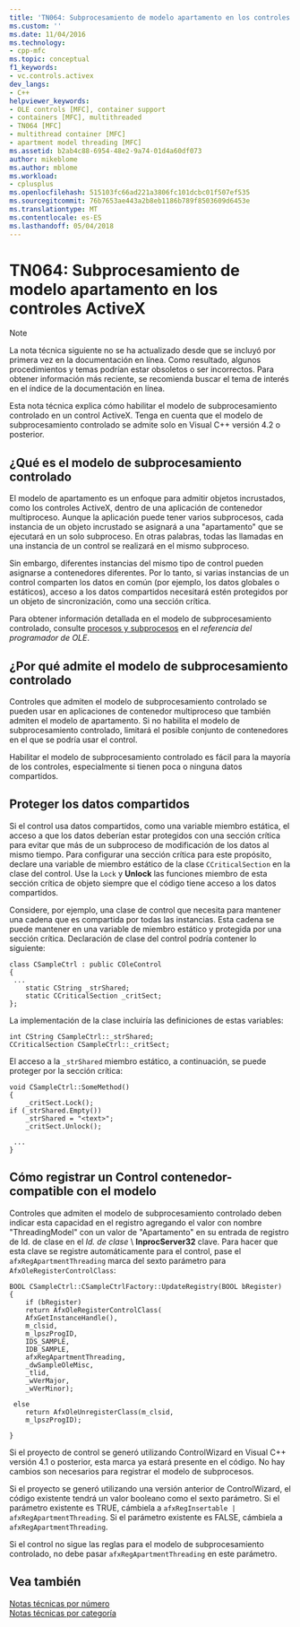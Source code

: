 ```yaml
---
title: 'TN064: Subprocesamiento de modelo apartamento en los controles ActiveX | Documentos de Microsoft'
ms.custom: ''
ms.date: 11/04/2016
ms.technology:
- cpp-mfc
ms.topic: conceptual
f1_keywords:
- vc.controls.activex
dev_langs:
- C++
helpviewer_keywords:
- OLE controls [MFC], container support
- containers [MFC], multithreaded
- TN064 [MFC]
- multithread container [MFC]
- apartment model threading [MFC]
ms.assetid: b2ab4c88-6954-48e2-9a74-01d4a60df073
author: mikeblome
ms.author: mblome
ms.workload:
- cplusplus
ms.openlocfilehash: 515103fc66ad221a3806fc101dcbc01f507ef535
ms.sourcegitcommit: 76b7653ae443a2b8eb1186b789f8503609d6453e
ms.translationtype: MT
ms.contentlocale: es-ES
ms.lasthandoff: 05/04/2018
---
```

# <a name="tn064-apartment-model-threading-in-activex-controls"></a>TN064: Subprocesamiento de modelo apartamento en los controles ActiveX
> [!NOTE]
>  La nota técnica siguiente no se ha actualizado desde que se incluyó por primera vez en la documentación en línea. Como resultado, algunos procedimientos y temas podrían estar obsoletos o ser incorrectos. Para obtener información más reciente, se recomienda buscar el tema de interés en el índice de la documentación en línea.  
  
 Esta nota técnica explica cómo habilitar el modelo de subprocesamiento controlado en un control ActiveX. Tenga en cuenta que el modelo de subprocesamiento controlado se admite solo en Visual C++ versión 4.2 o posterior.  
  
## <a name="what-is-apartment-model-threading"></a>¿Qué es el modelo de subprocesamiento controlado  
 El modelo de apartamento es un enfoque para admitir objetos incrustados, como los controles ActiveX, dentro de una aplicación de contenedor multiproceso. Aunque la aplicación puede tener varios subprocesos, cada instancia de un objeto incrustado se asignará a una "apartamento" que se ejecutará en un solo subproceso. En otras palabras, todas las llamadas en una instancia de un control se realizará en el mismo subproceso.  
  
 Sin embargo, diferentes instancias del mismo tipo de control pueden asignarse a contenedores diferentes. Por lo tanto, si varias instancias de un control comparten los datos en común (por ejemplo, los datos globales o estáticos), acceso a los datos compartidos necesitará estén protegidos por un objeto de sincronización, como una sección crítica.  
  
 Para obtener información detallada en el modelo de subprocesamiento controlado, consulte [procesos y subprocesos](http://msdn.microsoft.com/library/windows/desktop/ms684841) en el *referencia del programador de OLE*.  
  
## <a name="why-support-apartment-model-threading"></a>¿Por qué admite el modelo de subprocesamiento controlado  
 Controles que admiten el modelo de subprocesamiento controlado se pueden usar en aplicaciones de contenedor multiproceso que también admiten el modelo de apartamento. Si no habilita el modelo de subprocesamiento controlado, limitará el posible conjunto de contenedores en el que se podría usar el control.  
  
 Habilitar el modelo de subprocesamiento controlado es fácil para la mayoría de los controles, especialmente si tienen poca o ninguna datos compartidos.  
  
## <a name="protecting-shared-data"></a>Proteger los datos compartidos  
 Si el control usa datos compartidos, como una variable miembro estática, el acceso a que los datos deberían estar protegidos con una sección crítica para evitar que más de un subproceso de modificación de los datos al mismo tiempo. Para configurar una sección crítica para este propósito, declare una variable de miembro estático de la clase `CCriticalSection` en la clase del control. Use la `Lock` y **Unlock** las funciones miembro de esta sección crítica de objeto siempre que el código tiene acceso a los datos compartidos.  
  
 Considere, por ejemplo, una clase de control que necesita para mantener una cadena que es compartida por todas las instancias. Esta cadena se puede mantener en una variable de miembro estático y protegida por una sección crítica. Declaración de clase del control podría contener lo siguiente:  
  
```  
class CSampleCtrl : public COleControl  
{  
 ...  
    static CString _strShared;  
    static CCriticalSection _critSect;  
};  
```  
  
 La implementación de la clase incluiría las definiciones de estas variables:  
  
```  
int CString CSampleCtrl::_strShared;  
CCriticalSection CSampleCtrl::_critSect;  
```  
  
 El acceso a la `_strShared` miembro estático, a continuación, se puede proteger por la sección crítica:  
  
```  
void CSampleCtrl::SomeMethod()  
{  
    _critSect.Lock();
if (_strShared.Empty())  
    _strShared = "<text>";  
    _critSect.Unlock();

 ...  
}  
```  
  
## <a name="registering-an-apartment-model-aware-control"></a>Cómo registrar un Control contenedor-compatible con el modelo  
 Controles que admiten el modelo de subprocesamiento controlado deben indicar esta capacidad en el registro agregando el valor con nombre "ThreadingModel" con un valor de "Apartamento" en su entrada de registro de Id. de clase en el *Id. de clase* \\ **InprocServer32** clave. Para hacer que esta clave se registre automáticamente para el control, pase el `afxRegApartmentThreading` marca del sexto parámetro para `AfxOleRegisterControlClass`:  
  
```  
BOOL CSampleCtrl::CSampleCtrlFactory::UpdateRegistry(BOOL bRegister)  
{  
    if (bRegister)  
    return AfxOleRegisterControlClass(
    AfxGetInstanceHandle(), 
    m_clsid, 
    m_lpszProgID, 
    IDS_SAMPLE, 
    IDB_SAMPLE, 
    afxRegApartmentThreading, 
    _dwSampleOleMisc, 
    _tlid, 
    _wVerMajor, 
    _wVerMinor);

 else  
    return AfxOleUnregisterClass(m_clsid,
    m_lpszProgID);

}  
```  
  
 Si el proyecto de control se generó utilizando ControlWizard en Visual C++ versión 4.1 o posterior, esta marca ya estará presente en el código. No hay cambios son necesarios para registrar el modelo de subprocesos.  
  
 Si el proyecto se generó utilizando una versión anterior de ControlWizard, el código existente tendrá un valor booleano como el sexto parámetro. Si el parámetro existente es TRUE, cámbiela a `afxRegInsertable | afxRegApartmentThreading`. Si el parámetro existente es FALSE, cámbiela a `afxRegApartmentThreading`.  
  
 Si el control no sigue las reglas para el modelo de subprocesamiento controlado, no debe pasar `afxRegApartmentThreading` en este parámetro.  
  
## <a name="see-also"></a>Vea también  
 [Notas técnicas por número](../mfc/technical-notes-by-number.md)   
 [Notas técnicas por categoría](../mfc/technical-notes-by-category.md)

